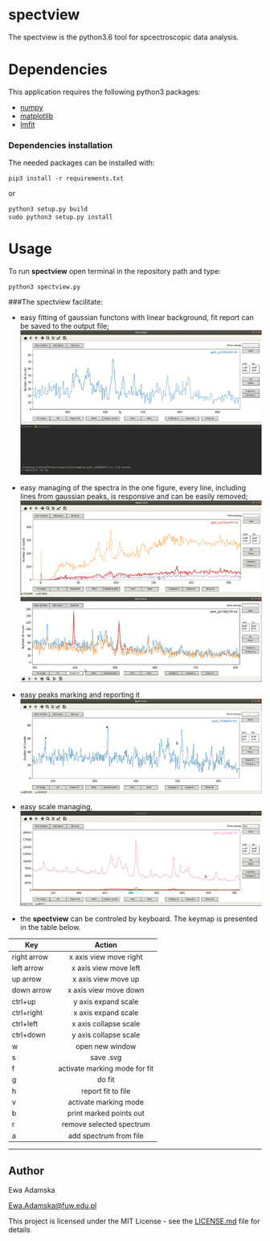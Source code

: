 # spectview
The spectview is the python3.6 tool for spcectroscopic data analysis. 

# Dependencies
This application requires the following python3 packages:
* [numpy](http://www.numpy.org/)
* [matplotlib](http://matplotlib.org/)
* [lmfit](https://github.com/newville/lmfit-py)
         
### Dependencies installation
The needed packages can be installed with:
```
pip3 install -r requirements.txt
```
or
```
python3 setup.py build
sudo python3 setup.py install
```

# Usage

To run **spectview** open terminal in the repository path and type:

```
python3 spectview.py
```
 
 ###The spectview facilitate:
 * easy fitting of gaussian functons with linear background, fit report can be saved to the output file;
![example1](docs/gifs/single_fit.gif)

* easy managing of the spectra in the one figure, every line, including lines from gaussian peaks, is responsive and can be easily removed;
![example2](docs/gifs/easy_selection.gif)
![example4](docs/gifs/remove_fit_plot.gif)

* easy peaks marking and reporting it
![example3](docs/gifs/easy_marking_small.gif)

* easy scale managing,
![example5](docs/gifs/log_scale.gif)

* the **spectview** can be controled by keyboard. The keymap is presented in the table below.


| Key        | Action           |
| ------------- |:-------------:|
| right arrow   | x axis view move right    |
| left arrow    | x axis view move left     |
| up arrow      | x axis view move up       |
| down arrow    | x axis view move down     |
| ctrl+up       | y axis expand scale       |
| ctrl+right    | x axis expand scale       |
| ctrl+left     | x axis collapse scale     |
| ctrl+down     | y axis collapse scale     |
| w             | open new window           |
| s             | save .svg                 |
| f             | activate marking mode for fit |
| g             | do fit                        |
| h             | report fit to file            |
| v             | activate marking mode         |
| b             | print marked points out       |
| r             | remove selected spectrum      |
| a             | add spectrum from file        |

---
## Author
Ewa Adamska

[Ewa.Adamska@fuw.edu.pl](Ewa.Adamska@fuw.edu.pl)


This project is licensed under the MIT License - see the [LICENSE.md](LICENSE.md) file for details
